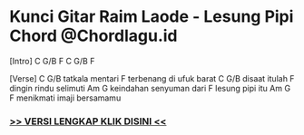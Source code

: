 # Kunci Gitar Raim Laode - Lesung Pipi Chord @Chordlagu.id

[Intro]
C G/B F
C G/B F

[Verse]
     C       G/B
tatkala mentari
     F
terbenang di ufuk barat
    C     G/B
disaat itulah
       F
dingin rindu selimuti
    Am         G
keindahan senyuman dari
  F
lesung pipi itu
       Am    G         F
menikmati imaji bersamamu

###  <a href="https://www.chordlagu.id/2025/06/raim-laode-lesung-pipi.html" rel="follow"> >> VERSI LENGKAP KLIK DISINI << </a>
